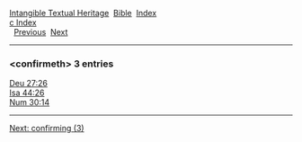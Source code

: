 [Intangible Textual Heritage](../../index)  [Bible](../index) 
[Index](index)   
[c Index](_c_)  
  [Previous](c02443)  [Next](c02445) 

------------------------------------------------------------------------

### &lt;confirmeth&gt; 3 entries

[Deu 27:26](../kjv/deu027.htm#026)  
[Isa 44:26](../kjv/isa044.htm#026)  
[Num 30:14](../kjv/num030.htm#014)  

------------------------------------------------------------------------

[Next: confirming (3)](c02445)
